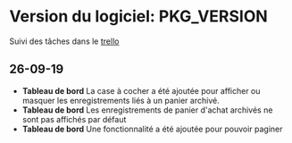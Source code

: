 # Version du logiciel: PKG_VERSION

Suivi des tâches dans le [trello](https://trello.com/b/czcS3ER4/basket-hot)

## 26-09-19

- **Tableau de bord** La case à cocher a été ajoutée pour afficher ou masquer les enregistrements liés à un panier archivé.
- **Tableau de bord** Les enregistrements de panier d'achat archivés ne sont pas affichés par défaut
- **Tableau de bord** Une fonctionnalité a été ajoutée pour pouvoir paginer